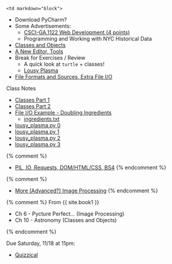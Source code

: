 	<td markdown="block">

* Download PyCharm?
* Some Advertisements:
    * [CSCI-GA.1122 Web Development (4 points)](http://dhss.hosting.nyu.edu/wp-content/uploads/2017/03/CSCI_GA_1122_WebDevelopment_Description-1.pdf)
    * Programming and Working with NYC Historical Data
* [Classes and Objects](slides/10/classes-objects.html)
* [A New Editor, Tools](slides/10/editor.html)
* Break for Exercises / Review
    * A quick look at `turtle` + classes!
    * [Lousy Plasma](resources/code/class10/lousy_plasma.html)
* [File Formats and Sources, Extra File I/O](slides/10/data-files-advanced.html)

Class Notes

* [Classes Part 1](resources/code/classes.py)
* [Classes Part 2](resources/code/classes2.py)
* [File I/O Example - Doubling Ingredients](resources/code/class10/cook.py)
    * [ingredients.txt](resources/code/class10/ingredients.txt)
* [lousy_plasma.py 0](resources/code/class10/lousy_plasma.py)
* [lousy_plasma.py 1](resources/code/class10/lousy_plasma_01.py)
* [lousy_plasma.py 2](resources/code/class10/lousy_plasma_02.py)
* [lousy_plasma.py 3](resources/code/class10/lousy_plasma_03.py)

{% comment %}
* [PIL, IO, Requests, DOM/HTML/CSS, BS4](slides/10/pil-bs4.html)
{% endcomment %}


{% comment %}
* [More (Advanced?) Image Processing](slides/10/advanced-image-processing.html)
{% endcomment %}

</td>
{% comment %}
	<td markdown="block">
From {{ site.book1 }}

* Ch 6 - Pycture Perfect... (Image Processing)
* Ch 10 - Astronomy (Classes and Objects)

</td>
{% endcomment %}
	<td markdown="block">

Due Saturday, 11/18 at 11pm:

* [Quizzical](assignments/hw10.html)
</td>
